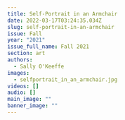 ```yaml
---
title: Self-Portrait in an Armchair
date: 2022-03-17T03:24:35.034Z
slug: self-portrait-in-an-armchair
issue: Fall
year: "2021"
issue_full_name: Fall 2021
section: art
authors:
  - Sally O'Keeffe
images:
  - selfportrait_in_an_armchair.jpg
videos: []
audio: []
main_image: ""
banner_image: ""
---
```

 